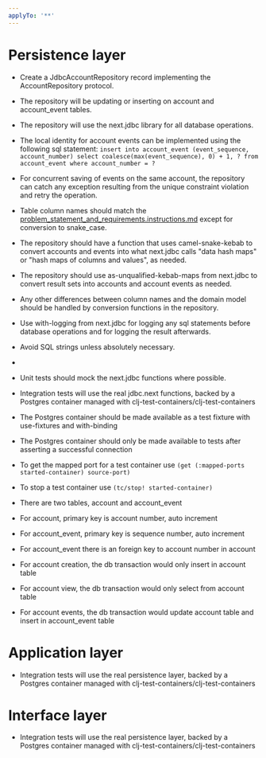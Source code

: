 ```yaml
---
applyTo: '**'
---
```


# Persistence layer
- Create a JdbcAccountRepository record implementing the AccountRepository protocol.
- The repository will be updating or inserting on account and account_event tables.
- The repository will use the next.jdbc library for all database operations.
- The local identity for account events can be implemented using the following sql statement: `insert into account_event (event_sequence, account_number) select coalesce(max(event_sequence), 0) + 1, ? from account_event where account_number = ?`
- For concurrent saving of events on the same account, the repository can catch any exception resulting from the unique constraint violation and retry the operation.
- Table column names should match the [problem_statement_and_requirements.instructions.md](problem_statement_and_requirements.instructions.md) except for conversion to snake_case.
- The repository should have a function that uses camel-snake-kebab to convert accounts and events into what next.jdbc calls "data hash maps" or "hash maps of columns and values", as needed.
- The repository should use as-unqualified-kebab-maps from next.jdbc to convert result sets into accounts and account events as needed.
- Any other differences between column names and the domain model should be handled by conversion functions in the repository.
- Use with-logging from next.jdbc for logging any sql statements before database operations and for logging the result afterwards.
- Avoid SQL strings unless absolutely necessary.
- 
- Unit tests should mock the next.jdbc functions where possible.
- Integration tests will use the real jdbc.next functions, backed by a Postgres container managed with clj-test-containers/clj-test-containers
- The Postgres container should be made available as a test fixture with use-fixtures and with-binding
- The Postgres container should only be made available to tests after asserting a successful connection
- To get the mapped port for a test container use `(get (:mapped-ports started-container) source-port)`
- To stop a test container use `(tc/stop! started-container)`


- There are two tables, account and account_event
- For account, primary key is account number, auto increment
- For account_event, primary key is sequence number, auto increment
- For account_event there is an foreign key to account number in account
- For account creation, the db transaction would only insert in account table 
- For account view, the db transaction would only select from account table
- For account events, the db transaction would update account table and insert in account_event table

# Application layer
- Integration tests will use the real persistence layer, backed by a Postgres container managed with clj-test-containers/clj-test-containers

# Interface layer
- Integration tests will use the real persistence layer, backed by a Postgres container managed with clj-test-containers/clj-test-containers